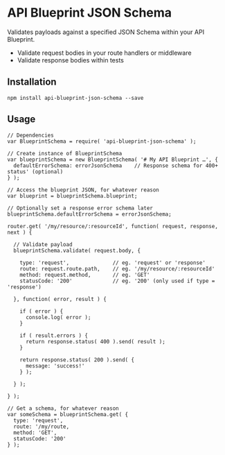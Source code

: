 # API Blueprint JSON Schema

Validates payloads against a specified JSON Schema within your API Blueprint.

* Validate request bodies in your route handlers or middleware
* Validate response bodies within tests

## Installation

    npm install api-blueprint-json-schema --save

## Usage

    // Dependencies
    var BlueprintSchema = require( 'api-blueprint-json-schema' );

    // Create instance of BlueprintSchema
    var blueprintSchema = new BlueprintSchema( '# My API Blueprint …', {
      defaultErrorSchema: errorJsonSchema    // Response schema for 400+ status' (optional)
    } );

    // Access the blueprint JSON, for whatever reason
    var blueprint = blueprintSchema.blueprint;

    // Optionally set a response error schema later
    blueprintSchema.defaultErrorSchema = errorJsonSchema;

    router.get( '/my/resource/:resourceId', function( request, response, next ) {

      // Validate payload
      blueprintSchema.validate( request.body, {

        type: 'request',              // eg. 'request' or 'response'
        route: request.route.path,    // eg. '/my/resource/:resourceId'
        method: request.method,       // eg. 'GET'
        statusCode: '200'             // eg. '200' (only used if type = 'response')

      }, function( error, result ) {

        if ( error ) {
          console.log( error );
        }

        if ( result.errors ) {
          return response.status( 400 ).send( result );
        }

        return response.status( 200 ).send( {
          message: 'success!'
        } );

      } );

    } );

    // Get a schema, for whatever reason
    var someSchema = blueprintSchema.get( {
      type: 'request',
      route: '/my/route,
      method: 'GET',
      statusCode: '200'
    } );
